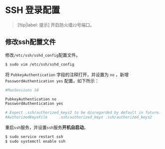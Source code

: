 # SSH 登录配置

> [!tip|label: 提示]
> 开启防火墙`22`号端口。

## 修改ssh配置文件

修改`/etc/ssh/sshd_config`配置文件。

```bash
$ sudo vim /etc/ssh/sshd_config
```

将 `PubkeyAuthentication` 字段的注释打开，并设置为 `no` ，新增 `PasswordAuthentication yes` 配置，如下所示：

```bash
#MaxSessions 10

PubkeyAuthentication no
PasswordAuthentication yes

# Expect .ssh/authorized_keys2 to be disregarded by default in future.
#AuthorizedKeysFile     .ssh/authorized_keys .ssh/authorized_keys2
```

重启`ssh`服务，并设置`ssh`服务**开机自启动**。

```bash
$ sudo service restart ssh
$ sudo systemctl enable ssh
```